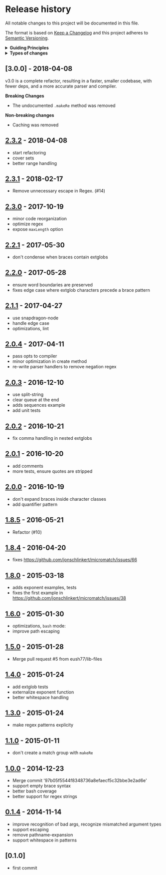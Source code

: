 # Release history

All notable changes to this project will be documented in this file.

The format is based on [Keep a Changelog](http://keepachangelog.com/en/1.0.0/)
and this project adheres to [Semantic Versioning](http://semver.org/spec/v2.0.0.html).

<details>
  <summary><strong>Guiding Principles</strong></summary>

- Changelogs are for humans, not machines.
- There should be an entry for every single version.
- The same types of changes should be grouped.
- Versions and sections should be linkable.
- The latest version comes first.
- The release date of each versions is displayed.
- Mention whether you follow Semantic Versioning.

</details>

<details>
  <summary><strong>Types of changes</strong></summary>

Changelog entries are classified using the following labels _(from [keep-a-changelog](http://keepachangelog.com/)_):

- `Added` for new features.
- `Changed` for changes in existing functionality.
- `Deprecated` for soon-to-be removed features.
- `Removed` for now removed features.
- `Fixed` for any bug fixes.
- `Security` in case of vulnerabilities.

</details>

## [3.0.0] - 2018-04-08

v3.0 is a complete refactor, resulting in a faster, smaller codebase, with fewer deps, and a more accurate parser and
compiler.

**Breaking Changes**

- The undocumented `.makeRe` method was removed

**Non-breaking changes**

- Caching was removed

## [2.3.2] - 2018-04-08

- start refactoring
- cover sets
- better range handling

## [2.3.1] - 2018-02-17

- Remove unnecessary escape in Regex. (#14)

## [2.3.0] - 2017-10-19

- minor code reorganization
- optimize regex
- expose `maxLength` option

## [2.2.1] - 2017-05-30

- don't condense when braces contain extglobs

## [2.2.0] - 2017-05-28

- ensure word boundaries are preserved
- fixes edge case where extglob characters precede a brace pattern

## [2.1.1] - 2017-04-27

- use snapdragon-node
- handle edge case
- optimizations, lint

## [2.0.4] - 2017-04-11

- pass opts to compiler
- minor optimization in create method
- re-write parser handlers to remove negation regex

## [2.0.3] - 2016-12-10

- use split-string
- clear queue at the end
- adds sequences example
- add unit tests

## [2.0.2] - 2016-10-21

- fix comma handling in nested extglobs

## [2.0.1] - 2016-10-20

- add comments
- more tests, ensure quotes are stripped

## [2.0.0] - 2016-10-19

- don't expand braces inside character classes
- add quantifier pattern

## [1.8.5] - 2016-05-21

- Refactor (#10)

## [1.8.4] - 2016-04-20

- fixes https://github.com/jonschlinkert/micromatch/issues/66

## [1.8.0] - 2015-03-18

- adds exponent examples, tests
- fixes the first example in https://github.com/jonschlinkert/micromatch/issues/38

## [1.6.0] - 2015-01-30

- optimizations, `bash` mode:
- improve path escaping

## [1.5.0] - 2015-01-28

- Merge pull request #5 from eush77/lib-files

## [1.4.0] - 2015-01-24

- add extglob tests
- externalize exponent function
- better whitespace handling

## [1.3.0] - 2015-01-24

- make regex patterns explicity

## [1.1.0] - 2015-01-11

- don't create a match group with `makeRe`

## [1.0.0] - 2014-12-23

- Merge commit '97b05f5544f8348736a8efaecf5c32bbe3e2ad6e'
- support empty brace syntax
- better bash coverage
- better support for regex strings

## [0.1.4] - 2014-11-14

- improve recognition of bad args, recognize mismatched argument types
- support escaping
- remove pathname-expansion
- support whitespace in patterns

## [0.1.0]

- first commit

[2.3.2]: https://github.com/micromatch/braces/compare/2.3.1...2.3.2

[2.3.1]: https://github.com/micromatch/braces/compare/2.3.0...2.3.1

[2.3.0]: https://github.com/micromatch/braces/compare/2.2.1...2.3.0

[2.2.1]: https://github.com/micromatch/braces/compare/2.2.0...2.2.1

[2.2.0]: https://github.com/micromatch/braces/compare/2.1.1...2.2.0

[2.1.1]: https://github.com/micromatch/braces/compare/2.1.0...2.1.1

[2.1.0]: https://github.com/micromatch/braces/compare/2.0.4...2.1.0

[2.0.4]: https://github.com/micromatch/braces/compare/2.0.3...2.0.4

[2.0.3]: https://github.com/micromatch/braces/compare/2.0.2...2.0.3

[2.0.2]: https://github.com/micromatch/braces/compare/2.0.1...2.0.2

[2.0.1]: https://github.com/micromatch/braces/compare/2.0.0...2.0.1

[2.0.0]: https://github.com/micromatch/braces/compare/1.8.5...2.0.0

[1.8.5]: https://github.com/micromatch/braces/compare/1.8.4...1.8.5

[1.8.4]: https://github.com/micromatch/braces/compare/1.8.0...1.8.4

[1.8.0]: https://github.com/micromatch/braces/compare/1.6.0...1.8.0

[1.6.0]: https://github.com/micromatch/braces/compare/1.5.0...1.6.0

[1.5.0]: https://github.com/micromatch/braces/compare/1.4.0...1.5.0

[1.4.0]: https://github.com/micromatch/braces/compare/1.3.0...1.4.0

[1.3.0]: https://github.com/micromatch/braces/compare/1.2.0...1.3.0

[1.2.0]: https://github.com/micromatch/braces/compare/1.1.0...1.2.0

[1.1.0]: https://github.com/micromatch/braces/compare/1.0.0...1.1.0

[1.0.0]: https://github.com/micromatch/braces/compare/0.1.4...1.0.0

[0.1.4]: https://github.com/micromatch/braces/compare/0.1.0...0.1.4

[Unreleased]: https://github.com/micromatch/braces/compare/0.1.0...HEAD

[keep-a-changelog]: https://github.com/olivierlacan/keep-a-changelog
